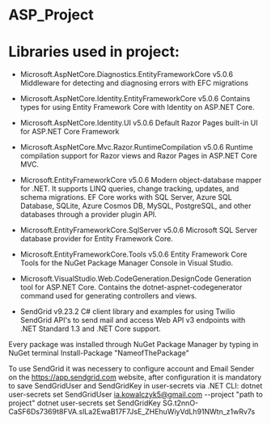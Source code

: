 # ASP_Project

# Libraries used in project:

- Microsoft.AspNetCore.Diagnostics.EntityFrameworkCore   v5.0.6
Middleware for detecting and diagnosing errors with EFC migrations

- Microsoft.AspNetCore.Identity.EntityFrameworkCore	     v5.0.6
Contains types for using Entity Framework Core with Identity on ASP.NET Core.

- Microsoft.AspNetCore.Identity.UI					     v5.0.6
Default Razor Pages built-in UI for ASP.NET Core Framework

 
- Microsoft.AspNetCore.Mvc.Razor.RuntimeCompilation      v5.0.6
Runtime compilation support for Razor views and Razor Pages in ASP.NET Core MVC.

- Microsoft.EntityFrameworkCore						     v5.0.6
Modern object-database mapper for .NET. It supports LINQ queries, change tracking,
updates, and schema migrations. EF Core works with SQL Server, Azure SQL Database,
SQLite, Azure Cosmos DB, MySQL, PostgreSQL, and other databases through a provider plugin API.

- Microsoft.EntityFrameworkCore.SqlServer			     v5.0.6
Microsoft SQL Server database provider for Entity Framework Core.

- Microsoft.EntityFrameworkCore.Tools					 v5.0.6
 Entity Framework Core Tools for the NuGet Package Manager Console in Visual Studio.

- Microsoft.VisualStudio.Web.CodeGeneration.DesignCode Generation tool for ASP.NET Core. 
Contains the dotnet-aspnet-codegenerator command used for generating controllers and views.

- SendGrid											     v9.23.2
C# client library and examples for using Twilio SendGrid API's to send mail and access Web API v3 endpoints
with .NET Standard 1.3 and .NET Core support.

Every package was installed through NuGet Package Manager by typing in NuGet terminal Install-Package "NameofThePackage"

To use SendGrid it was necessery to configure account and Email Sender on the https://app.sendgrid.com website, after configuration
it is mandatory to save SendGridUser and SendGridKey in user-secrets via .NET CLI:
dotnet user-secrets set SendGridUser  ia.kowalczyk5@gmail.com --project "path to project"
dotnet user-secrets set SendGridKey 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

